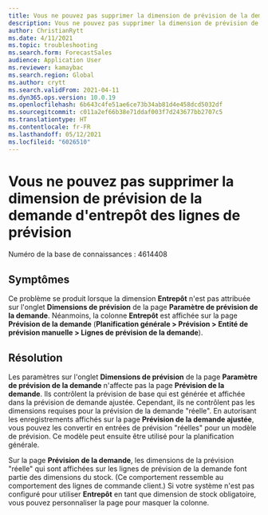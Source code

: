 ```yaml
---
title: Vous ne pouvez pas supprimer la dimension de prévision de la demande d'entrepôt des lignes de prévision
description: Vous ne pouvez pas supprimer la dimension de prévision de la demande d'entrepôt des lignes de prévision.
author: ChristianRytt
ms.date: 4/11/2021
ms.topic: troubleshooting
ms.search.form: ForecastSales
audience: Application User
ms.reviewer: kamaybac
ms.search.region: Global
ms.author: crytt
ms.search.validFrom: 2021-04-11
ms.dyn365.ops.version: 10.0.19
ms.openlocfilehash: 6b643c4fe51ae6ce73b34ab81d4e458dcd5032df
ms.sourcegitcommit: c011a2ef66b38e71ddaf003f7d243677bb2707c5
ms.translationtype: HT
ms.contentlocale: fr-FR
ms.lasthandoff: 05/12/2021
ms.locfileid: "6026510"
---
```

# <a name="you-cant-remove-the-warehouse-demand-forecast-dimension-from-forecast-lines"></a>Vous ne pouvez pas supprimer la dimension de prévision de la demande d'entrepôt des lignes de prévision

Numéro de la base de connaissances : 4614408

## <a name="symptoms"></a>Symptômes

Ce problème se produit lorsque la dimension **Entrepôt** n'est pas attribuée sur l'onglet **Dimensions de prévision** de la page **Paramètre de prévision de la demande**. Néanmoins, la colonne **Entrepôt** est affichée sur la page **Prévision de la demande** (**Planification générale \> Prévision \> Entité de prévision manuelle \> Lignes de prévision de la demande**).

## <a name="resolution"></a>Résolution

Les paramètres sur l'onglet **Dimensions de prévision** de la page **Paramètre de prévision de la demande** n'affecte pas la page **Prévision de la demande**. Ils contrôlent la prévision de base qui est générée et affichée dans la prévision de demande ajustée. Cependant, ils ne contrôlent pas les dimensions requises pour la prévision de la demande "réelle". En autorisant les enregistrements affichés sur la page **Prévision de la demande ajustée**, vous pouvez les convertir en entrées de prévision "réelles" pour un modèle de prévision. Ce modèle peut ensuite être utilisé pour la planification générale.

Sur la page **Prévision de la demande**, les dimensions de la prévision "réelle" qui sont affichées sur les lignes de prévision de la demande font partie des dimensions du stock. (Ce comportement ressemble au comportement des lignes de commande client.) Si votre système n'est pas configuré pour utiliser **Entrepôt** en tant que dimension de stock obligatoire, vous pouvez personnaliser la page pour masquer la colonne.

